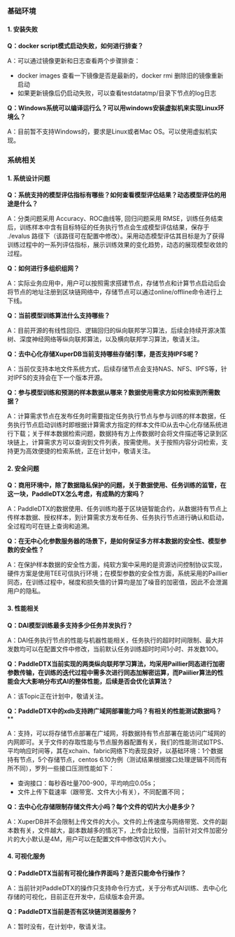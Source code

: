 ### 基础环境

#### 1. 安装失败

**Q：docker script模式启动失败，如何进行排查？**

A：可以通过镜像更新和日志查看两个步骤排查：

  - docker images 查看一下镜像是否是最新的，docker rmi 删除旧的镜像重新启动
  - 如果更新镜像后仍启动失败，可以查看testdatatmp/目录下节点的log日志

**Q：Windows系统可以编译运行么？可以用windows安装虚拟机来实现Linux环境么？**

A：目前暂不支持Windows的，要求是Linux或者Mac OS。可以使用虚拟机实现。

### 系统相关

#### 1. 系统设计问题
**Q：系统支持的模型评估指标有哪些？如何查看模型评估结果？动态模型评估的用途是什么？**

A：分类问题采用 Accuracy、ROC曲线等, 回归问题采用 RMSE，训练任务结束后，训练样本中含有目标特征的任务执行节点会生成模型评估结果，保存于 ./evalus 路径下（该路径可在配置中修改）。采用动态模型评估其目标是为了获得训练过程中的一系列评估指标，展示训练效果的变化趋势，动态的展现模型收敛的过程。

**Q：如何进行多组织组网？**

A：实际业务应用中，用户可以按照需求搭建节点，存储节点和计算节点启动后会将节点的地址注册到区块链网络中，存储节点可以通过online/offline命令进行上下线。

**Q：当前模型训练算法什么支持哪些？**

A：目前开源的有线性回归、逻辑回归的纵向联邦学习算法，后续会持续开源决策树、深度神经网络等纵向联邦算法，以及横向联邦学习算法，敬请关注。

**Q：去中心化存储XuperDB当前支持哪些存储引擎，是否支持IPFS呢？**

A：当前仅支持本地文件系统方式，后续存储节点会支持NAS、NFS、IPFS等，针对IPFS的支持会在下一个版本开源。

**Q：参与模型训练和预测的样本数据从哪来？数据使用需求方如何检索到所需数据？**

A：计算需求节点在发布任务时需要指定任务执行节点与参与训练的样本数据，任务执行节点启动训练时即根据计算需求方指定的样本文件ID从去中心化存储系统进行下载；关于样本数据检索问题，数据持有方上传数据时会将文件描述等记录到区块链上，计算需求方可以查询到文件列表，按需使用。关于按照内容分词检索，支持更为高效便捷的检索系统，正在计划中，敬请关注。

#### 2. 安全问题
**Q：商用环境中，除了数据隐私保护的问题，关于数据使用、任务训练的监管，在这一块，PaddleDTX怎么考虑，有成熟的方案吗？**

A：PaddleDTX的数据使用、任务训练均基于区块链智能合约，从数据持有节点上传样本数据、授权样本，到计算需求方发布任务、任务执行节点进行确认和启动，全过程均可在链上查询和追溯。

**Q：在无中心化参数服务器的场景下，是如何保证多方样本数据的安全性、模型参数的安全性？**

A：在保护样本数据的安全性方面，纯软方案中采用的是资源访问控制协议实现，硬件方案是使用TEE可信执行环境；在模型参数的安全性方面，系统采用的Paillier同态，在训练过程中，梯度和损失值的计算均是加了噪音的加密值，因此不会泄漏用户的隐私。

#### 3. 性能相关
**Q：DAI模型训练最多支持多少任务并发执行？**

A：DAI任务执行节点的性能与机器性能相关，任务执行的超时时间限制、最大并发数均可以在配置文件中修改，当前默认任务训练超时时间1小时、并发数100。

**Q：PaddleDTX当前实现的两类纵向联邦学习算法，均采用Paillier同态进行加密参数传输，在训练的迭代过程中需多次进行同态加解密运算，而Paiilier算法的性能会大大影响分布式AI的整体性能，后续是否会优化该算法？**

A：该Topic正在计划中，敬请关注。

**Q：PaddleDTX中的xdb支持跨广域网部署能力吗？有相关的性能测试数据吗？****

A：支持，可以将存储节点部署在广域网，将数据持有节点部署在能访问广域网的内网即可。关于文件的存取性能与节点服务器配置有关，我们的性能测试如TPS、平均响应时间等，其在xchain、fabric网络下均表现良好，以基础环境：1个数据持有节点，5个存储节点，centos 6.10为例（测试结果根据接口处理逻辑不同而有所不同），罗列一些接口压测性能如下：

   - 查询接口：每秒吞吐量700-900，平均响应0.05s；
   - 文件上传下载速率（跟带宽、文件大小有关），不同配置不同；

**Q：去中心化存储限制存储文件大小吗？每个文件的切片大小是多少？**

A：XuperDB并不会限制上传文件的大小。文件的上传速度与网络带宽、文件的副本数有关，文件越大，副本数越多的情况下，上传会比较慢，当前针对文件加密分片的大小默认是4M，用户可以在配置文件中修改切片大小。

#### 4. 可视化服务
**Q：PaddleDTX当前有可视化操作界面吗？是否只能命令行操作？**

A：当前针对PaddleDTX的操作只支持命令行方式，关于分布式AI训练、去中心化存储的可视化，目前正在开发中，后续版本会开源。

**Q：PaddleDTX当前是否有区块链浏览器服务？**

A：暂时没有，在计划中，敬请关注。

<br>
